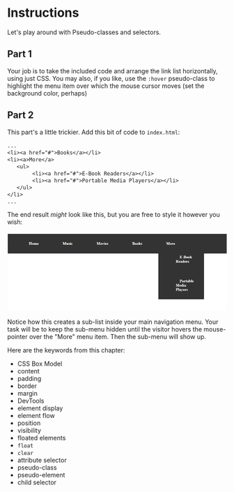 # Instructions  

Let's play around with Pseudo-classes and selectors.

## Part 1
 Your job is to take the included code and arrange the link list horizontally, using just CSS. You may also, if you like, use the `:hover` pseudo-class to highlight the menu item over which the mouse cursor moves (set the background color, perhaps)

 ## Part 2

 This part's a little trickier. Add this bit of code to `index.html`:

 ```
 ...
 <li><a href="#">Books</a></li>
 <li><a>More</a>
    <ul>
         <li><a href="#">E-Book Readers</a></li>
         <li><a href="#">Portable Media Players</a></li>
    </ul>
</li>
...
```

The end result *might* look like this, but you are free to style it however you wish:

![final result](assets/example.png)

Notice how this creates a sub-list inside your main navigation menu. Your task will be to keep the sub-menu hidden until the visitor hovers the mouse-pointer over the "More" menu item. Then the sub-menu will show up.

Here are the keywords from this chapter:

* CSS Box Model
* content
* padding
* border
* margin
* DevTools
* element display
* element flow
* position
* visibility
* floated elements
* `float`
* `clear`
* attribute selector
* pseudo-class
* pseudo-element
* child selector
